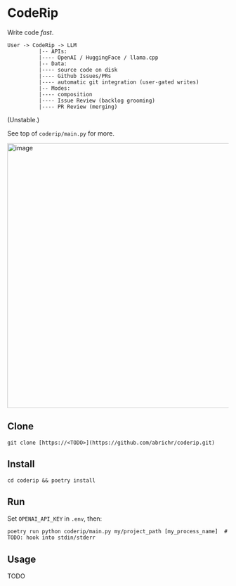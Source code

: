 # CodeRip

Write code *fast*.

```
User -> CodeRip -> LLM
          |-- APIs:
          |---- OpenAI / HuggingFace / llama.cpp
          |-- Data:
          |---- source code on disk
          |---- Github Issues/PRs
          |---- automatic git integration (user-gated writes)
          |-- Modes:
          |---- composition
          |---- Issue Review (backlog grooming)
          |---- PR Review (merging)
```
(Unstable.)

See top of `coderip/main.py` for more.

<img width="603" alt="image" src="https://github.com/abrichr/coderip/assets/774615/f5a1013a-dc87-4705-bc30-2670b40ab036">


## Clone

```
git clone [https://<TODO>](https://github.com/abrichr/coderip.git)
```


## Install

```
cd coderip && poetry install
```

## Run

Set `OPENAI_API_KEY` in `.env`, then:

```
poetry run python coderip/main.py my/project_path [my_process_name]  # TODO: hook into stdin/stderr
```

## Usage

TODO
